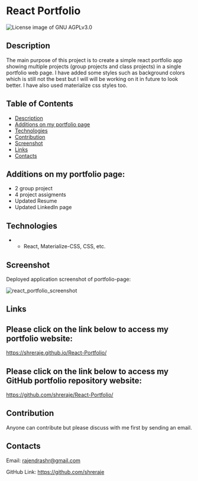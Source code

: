 # React Portfolio
<img src="https://img.shields.io/badge/License-GNU AGPLv3.0-blue.svg" alt="License image of GNU AGPLv3.0" />
  
## Description
The main purpose of this project is to create a simple react portfolio app showing multiple projects (group projects and class projects) in a single portfolio web page. I have added some styles such as background colors which is still not the best but I will will be working on it in future to look better. I have also used materialize css styles too.

## Table of Contents
* [Description](#description)
* [Additions on my portfolio page](#additions-on-my-portfolio-page)
* [Technologies](#technologies)
* [Contribution](#contribution)
* [Screenshot](#screenshot)
* [Links](#links)
* [Contacts](#contacts)

## Additions on my portfolio page:
- 2 group project
- 4 project assigments
- Updated Resume
- Updated LinkedIn page

## Technologies
- - React, Materialize-CSS, CSS, etc.

## Screenshot
Deployed application screenshot of portfolio-page:

![react_portfolio_screenshot](https://user-images.githubusercontent.com/61192734/103393176-45d55e00-4ad6-11eb-9c8e-c5b1412384c9.png)

## Links

## Please click on the link below to access my portfolio website: 
https://shreraje.github.io/React-Portfolio/

## Please click on the link below to access my GitHub portfolio repository website: 
https://github.com/shreraje/React-Portfolio/

## Contribution
Anyone can contribute but please discuss with me first by sending an email.

## Contacts

Email:
rajendrashr@gmail.com

GitHub Link:
https://github.com/shreraje
